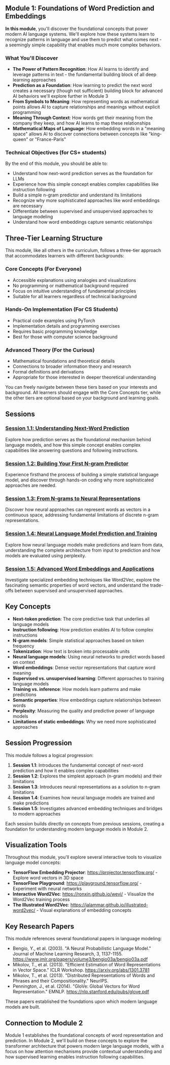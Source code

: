 ## Module 1: Foundations of Word Prediction and Embeddings

**In this module**, you'll discover the foundational concepts that power modern AI language systems. We'll explore how these systems learn to recognize patterns in language and use them to predict what comes next - a seemingly simple capability that enables much more complex behaviors.

### What You'll Discover

- **The Power of Pattern Recognition**: How AI learns to identify and leverage patterns in text - the fundamental building block of all deep learning approaches
- **Prediction as a Foundation**: How learning to predict the next word creates a necessary (though not sufficient) building block for advanced AI behaviors we'll explore further in Module 3
- **From Symbols to Meaning**: How representing words as mathematical points allows AI to capture relationships and meanings without explicit programming
- **Meaning Through Context**: How words get their meaning from the company they keep, and how AI learns to map these relationships
- **Mathematical Maps of Language**: How embedding words in a "meaning space" allows AI to discover connections between concepts like "king-queen" or "France-Paris"

### Technical Objectives (for CS+ students)

By the end of this module, you should be able to:
- Understand how next-word prediction serves as the foundation for LLMs
- Experience how this simple concept enables complex capabilities like instruction following
- Build a simple n-gram predictor and understand its limitations
- Recognize why more sophisticated approaches like word embeddings are necessary
- Differentiate between supervised and unsupervised approaches to language modeling
- Understand how word embeddings capture semantic relationships

## Three-Tier Learning Structure

This module, like all others in the curriculum, follows a three-tier approach that accommodates learners with different backgrounds:

### Core Concepts (For Everyone)
- Accessible explanations using analogies and visualizations
- No programming or mathematical background required
- Focus on intuitive understanding of fundamental principles
- Suitable for all learners regardless of technical background

### Hands-On Implementation (For CS Students)
- Practical code examples using PyTorch
- Implementation details and programming exercises
- Requires basic programming knowledge
- Best for those with computer science background

### Advanced Theory (For the Curious)
- Mathematical foundations and theoretical details
- Connections to broader information theory and research
- Formal definitions and derivations
- Appropriate for those interested in deeper theoretical understanding

You can freely navigate between these tiers based on your interests and background. All learners should engage with the Core Concepts tier, while the other tiers are optional based on your background and learning goals.

## Sessions

### [Session 1.1: Understanding Next-Word Prediction](./s1.1-prompt.md)
Explore how prediction serves as the foundational mechanism behind language models, and how this simple concept enables complex capabilities like answering questions and following instructions.

### [Session 1.2: Building Your First N-gram Predictor](./s1.2-prompt.md)
Experience firsthand the process of building a simple statistical language model, and discover through hands-on coding why more sophisticated approaches are needed.

### [Session 1.3: From N-grams to Neural Representations](./s1.3-prompt.md)
Discover how neural approaches can represent words as vectors in a continuous space, addressing fundamental limitations of discrete n-gram representations.

### [Session 1.4: Neural Language Model Prediction and Training](./s1.4-prompt.md)
Explore how neural language models make predictions and learn from data, understanding the complete architecture from input to prediction and how models are evaluated using perplexity.

### [Session 1.5: Advanced Word Embeddings and Applications](./s1.5-prompt.md)
Investigate specialized embedding techniques like Word2Vec, explore the fascinating semantic properties of word vectors, and understand the trade-offs between supervised and unsupervised approaches.

## Key Concepts

- **Next-token prediction**: The core predictive task that underlies all language models
- **Instruction following**: How prediction enables AI to follow complex instructions
- **N-gram models**: Simple statistical approaches based on token frequency
- **Tokenization**: How text is broken into processable units
- **Neural language models**: Using neural networks to predict words based on context
- **Word embeddings**: Dense vector representations that capture word meaning
- **Supervised vs. unsupervised learning**: Different approaches to training language models
- **Training vs. inference**: How models learn patterns and make predictions
- **Semantic properties**: How embeddings capture relationships between words
- **Perplexity**: Measuring the quality and predictive power of language models
- **Limitations of static embeddings**: Why we need more sophisticated approaches

## Session Progression

This module follows a logical progression:

1. **Session 1.1**: Introduces the fundamental concept of next-word prediction and how it enables complex capabilities
2. **Session 1.2**: Explores the simplest approach (n-gram models) and their limitations
3. **Session 1.3**: Introduces neural representations as a solution to n-gram limitations
4. **Session 1.4**: Examines how neural language models are trained and make predictions
5. **Session 1.5**: Investigates advanced embedding techniques and bridges to modern approaches

Each session builds directly on concepts from previous sessions, creating a foundation for understanding modern language models in Module 2.

## Visualization Tools

Throughout this module, you'll explore several interactive tools to visualize language model concepts:

- **TensorFlow Embedding Projector**: https://projector.tensorflow.org/ - Explore word vectors in 3D space
- **TensorFlow Playground**: https://playground.tensorflow.org/ - Experiment with neural networks
- **Interactive Word2Vec**: https://ronxin.github.io/wevi/ - Visualize the Word2Vec training process
- **The Illustrated Word2Vec**: https://jalammar.github.io/illustrated-word2vec/ - Visual explanations of embedding concepts

## Key Research Papers

This module references several foundational papers in language modeling:

- Bengio, Y., et al. (2003). "A Neural Probabilistic Language Model." Journal of Machine Learning Research, 3, 1137-1155. https://www.jmlr.org/papers/volume3/bengio03a/bengio03a.pdf
- Mikolov, T., et al. (2013). "Efficient Estimation of Word Representations in Vector Space." ICLR Workshop. https://arxiv.org/abs/1301.3781
- Mikolov, T., et al. (2013). "Distributed Representations of Words and Phrases and their Compositionality." NeurIPS.
- Pennington, J., et al. (2014). "GloVe: Global Vectors for Word Representation." EMNLP. https://nlp.stanford.edu/pubs/glove.pdf

These papers established the foundations upon which modern language models are built.

## Connection to Module 2

Module 1 establishes the foundational concepts of word representation and prediction. In Module 2, we'll build on these concepts to explore the transformer architecture that powers modern large language models, with a focus on how attention mechanisms provide contextual understanding and how supervised learning enables instruction following capabilities.

